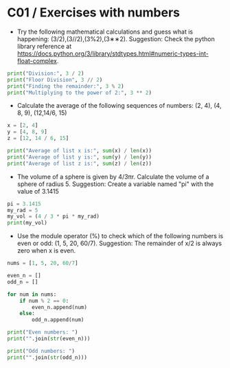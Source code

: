 C01 / Exercises with numbers
========================================================
* Try the following mathematical calculations and guess what is happening:
(3/2),(3//2),(3%2),(3∗∗2).
Suggestion:
Check the python library reference at
https://docs.python.org/3/library/stdtypes.html#numeric-types-int-float-complex.

```python
print("Division:", 3 / 2)
print("Floor Division", 3 // 2)
print("Finding the remainder:", 3 % 2)
print("Multiplying to the power of 2:", 3 ** 2)
```


* Calculate the average of the following sequences of numbers:
(2, 4), (4, 8, 9), (12,14/6, 15)

```python
x = [2, 4]
y = [4, 8, 9]
z = [12, 14 / 6, 15]

print("Average of list x is:", sum(x) / len(x))
print("Average of list y is:", sum(y) / len(y))
print("Average of list z is:", sum(z) / len(z))
```


* The volume of a sphere is given by 4/3πr. Calculate the volume of a sphere of radius 5.
Suggestion:
Create a variable named "pi" with the value of 3.1415

```python
pi = 3.1415
my_rad = 5
my_vol = (4 / 3 * pi * my_rad)
print(my_vol)
```

* Use the module operator (%) to check which of the following numbers is even or odd: (1, 5, 20, 60/7).
Suggestion: The remainder of x/2 is always zero when x is even.

```python
nums = [1, 5, 20, 60/7]

even_n = []
odd_n = []

for num in nums:
    if num % 2 == 0:
        even_n.append(num)
    else:
        odd_n.append(num)

print("Even numbers: ")
print("".join(str(even_n)))

print("Odd numbers: ")
print("".join(str(odd_n)))

```
